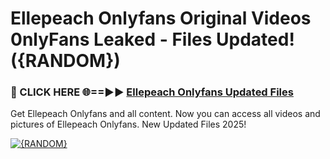 # Ellepeach Onlyfans Original Videos 0nlyFans Leaked - Files Updated! ({RANDOM})

<h3>🔴 CLICK HERE 🌐==►► <a href="https://betterlinks.top/A2PfLJ" rel="nofollow">Ellepeach Onlyfans Updated Files</a></h3>

Get Ellepeach Onlyfans and all content. Now you can access all videos and pictures of Ellepeach Onlyfans. New Updated Files 2025!

[![{RANDOM}](https://i.imgur.com/ppqm5kG.gif)](https://betterlinks.top/A2PfLJ)